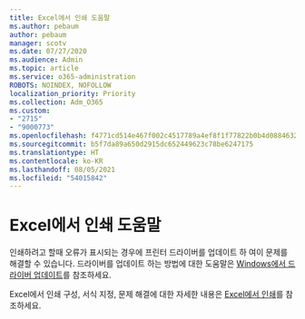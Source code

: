 ```yaml
---
title: Excel에서 인쇄 도움말
ms.author: pebaum
author: pebaum
manager: scotv
ms.date: 07/27/2020
ms.audience: Admin
ms.topic: article
ms.service: o365-administration
ROBOTS: NOINDEX, NOFOLLOW
localization_priority: Priority
ms.collection: Adm_O365
ms.custom:
- "2715"
- "9000773"
ms.openlocfilehash: f4771cd514e467f002c4517789a4ef8f1f77822b0b4d0884632cafb98b60e470
ms.sourcegitcommit: b5f7da89a650d2915dc652449623c78be6247175
ms.translationtype: HT
ms.contentlocale: ko-KR
ms.lasthandoff: 08/05/2021
ms.locfileid: "54015842"
---
```

# <a name="help-with-printing-in-excel"></a>Excel에서 인쇄 도움말

인쇄하려고 할때 오류가 표시되는 경우에 프린터 드라이버를 업데이트 하 여이 문제를 해결할 수 있습니다. 드라이버를 업데이트 하는 방법에 대한 도움말은 [Windows에서 드라이버 업데이트](https://support.microsoft.com/help/4028443/windows-10-update-drivers)를 참조하세요.

Excel에서 인쇄 구성, 서식 지정, 문제 해결에 대한 자세한 내용은 [Excel에서 인쇄](https://support.office.com/client/9785e791-de6f-48dd-9b0d-899d75c33d69)를 참조하세요.